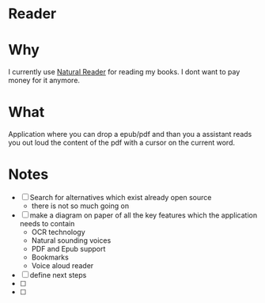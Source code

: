 # Reader

# Why

I currently use [Natural Reader](https://www.naturalreaders.com/) for reading my books. I dont want to pay money for it anymore. 

# What 

Application where you can drop a epub/pdf and than you a assistant reads you out loud the content of the pdf with a cursor on the current word.


# Notes

- [ ] Search for alternatives which exist already open source
    - there is not so much going on
- [ ] make a diagram on paper of all the key features which the application needs to contain
    - OCR technology 
    - Natural sounding voices
    - PDF and Epub support
    - Bookmarks
    - Voice aloud reader
- [ ] define next steps
- [ ]
- [ ]

